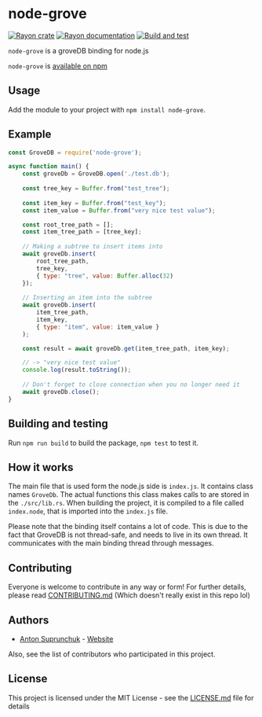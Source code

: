 # node-grove

[![Rayon crate](https://img.shields.io/crates/v/rs_merkle.svg)](https://crates.io/crates/rs_merkle)
[![Rayon documentation](https://docs.rs/rs_merkle/badge.svg)](https://docs.rs/rs_merkle)
[![Build and test](https://github.com/antouhou/rs-merkle/actions/workflows/test.yml/badge.svg?branch=master)](https://github.com/antouhou/rs-merkle/actions)

`node-grove` is a groveDB binding for node.js

`node-grove` is [available on npm](https://npmjs.org/node-grove)

## Usage

Add the module to your project with `npm install node-grove`.

## Example

```javascript
const GroveDB = require('node-grove');

async function main() {
    const groveDb = GroveDB.open('./test.db');
    
    const tree_key = Buffer.from("test_tree");
    
    const item_key = Buffer.from("test_key");
    const item_value = Buffer.from("very nice test value");

    const root_tree_path = [];
    const item_tree_path = [tree_key];
    
    // Making a subtree to insert items into
    await groveDb.insert(
        root_tree_path, 
        tree_key, 
        { type: "tree", value: Buffer.alloc(32) 
    });
    
    // Inserting an item into the subtree
    await groveDb.insert(
        item_tree_path, 
        item_key, 
        { type: "item", value: item_value }
    );

    const result = await groveDb.get(item_tree_path, item_key);

    // -> "very nice test value"
    console.log(result.toString());
    
    // Don't forget to close connection when you no longer need it
    await groveDb.close();
}
```

## Building and testing

Run `npm run build` to build the package, `npm test` to test it.

## How it works

The main file that is used form the node.js side is `index.js`. It contains
class names `GroveDb`. The actual functions this class makes calls to are
stored in the `./src/lib.rs`. When building the project, it is compiled to 
a file called `index.node`, that is imported into the `index.js` file.

Please note that the binding itself contains a lot of code. This is due to 
the fact that GroveDB is not thread-safe, and needs to live in its own thread.
It communicates with the main binding thread through messages.

## Contributing

Everyone is welcome to contribute in any way or form! For further details,
please read [CONTRIBUTING.md](./CONTRIBUTING.md) (Which doesn't really exist in
this repo lol)

## Authors
- [Anton Suprunchuk](https://github.com/antouhou) - [Website](https://antouhou.com)

Also, see the list of contributors who participated in this project.

## License

This project is licensed under the MIT License - see the
[LICENSE.md](./LICENSE.md) file for details